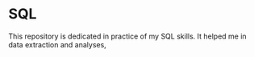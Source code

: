 # SQL
This repository is dedicated in practice of my SQL skills. It helped me in data extraction and analyses, 
